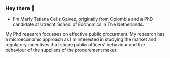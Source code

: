 ### Hey there 👋


- I'm Marly Tatiana Celis Galvez, originally from Colombia and a PhD candidate at Utrecht School of Economics in The Netherlands.

My Phd research focusses on effective public procurment. My research has a microeconomic approach as I'm interested in studying the market and regulatory incentives that shape public officers' behaviour and the behaviour of the suppliers of the procurement maker.
